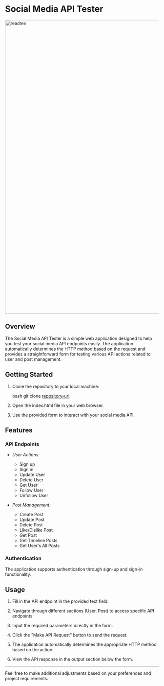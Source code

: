 # Social Media API Tester

<img width="960" alt="readme" src="https://github.com/Mukeshkumar1611/Social_Media_API_TESTER/assets/98644411/767907e0-af43-428a-8107-17362221490c">

## Overview

The Social Media API Tester is a simple web application designed to help you test your social media API endpoints easily. The application automatically determines the HTTP method based on the request and provides a straightforward form for testing various API actions related to user and post management.

## Getting Started

1. Clone the repository to your local machine:

   bash
   git clone [repository-url](https://github.com/Mukeshkumar1611/Social_Media_API_TESTER.git)
   

2. Open the index.html file in your web browser.

3. Use the provided form to interact with your social media API.

## Features

### API Endpoints

- *User Actions:*
  - Sign up
  - Sign in
  - Update User
  - Delete User
  - Get User
  - Follow User
  - Unfollow User

- *Post Management:*
  - Create Post
  - Update Post
  - Delete Post
  - Like/Dislike Post
  - Get Post
  - Get Timeline Posts
  - Get User's All Posts

### Authentication

The application supports authentication through sign-up and sign-in functionality.

## Usage

1. Fill in the API endpoint in the provided text field.

2. Navigate through different sections (User, Post) to access specific API endpoints.

3. Input the required parameters directly in the form.

4. Click the "Make API Request" button to send the request.

5. The application automatically determines the appropriate HTTP method based on the action.

6. View the API response in the output section below the form.

---

Feel free to make additional adjustments based on your preferences and project requirements.